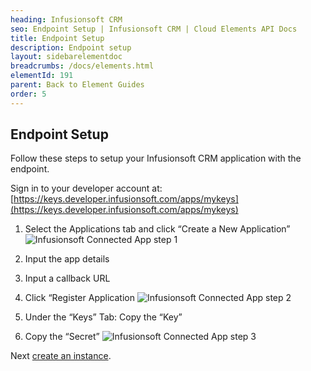 ```yaml
---
heading: Infusionsoft CRM
seo: Endpoint Setup | Infusionsoft CRM | Cloud Elements API Docs
title: Endpoint Setup
description: Endpoint setup
layout: sidebarelementdoc
breadcrumbs: /docs/elements.html
elementId: 191
parent: Back to Element Guides
order: 5
---
```


## Endpoint Setup

Follow these steps to setup your Infusionsoft CRM application with the endpoint.

Sign in to your developer account at:
[https://keys.developer.infusionsoft.com/apps/mykeys](https://keys.developer.infusionsoft.com/apps/mykeys)

1. Select the Applications tab and click “Create a New Application”
![Infusionsoft Connected App step 1](http://cloud-elements.com/wp-content/uploads/2015/07/InfusionsoftAPI1.png)

2. Input the app details

3. Input a callback URL

4. Click “Register Application
![Infusionsoft Connected App step 2](http://cloud-elements.com/wp-content/uploads/2015/07/InfusionsoftAPI2.png)

5. Under the “Keys” Tab: Copy the “Key”

6. Copy the “Secret”
![Infusionsoft Connected App step 3](http://cloud-elements.com/wp-content/uploads/2015/07/InfusionsoftAPI3.png)

Next [create an instance](infusionsoft-crm-create-instance.html).

